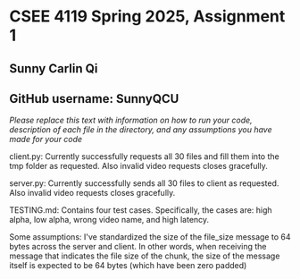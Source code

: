 # CSEE 4119 Spring 2025, Assignment 1
## Sunny Carlin Qi
## GitHub username: SunnyQCU

*Please replace this text with information on how to run your code, description of each file in the directory, and any assumptions you have made for your code*

client.py:
    Currently successfully requests all 30 files and fill them
    into the tmp folder as requested. Also invalid video requests
    closes gracefully.

server.py:
    Currently successfully sends all 30 files to client as requested.
    Also invalid video requests closes gracefully.

TESTING.md:
    Contains four test cases. Specifically, the cases are: high alpha, low alpha, 
    wrong video name, and high latency.
    
Some assumptions:
    I've standardized the size of the file_size message to 64 bytes across
    the server and client. In other words, when receiving the message that
    indicates the file size of the chunk, the size of the message itself
    is expected to be 64 bytes (which have been zero padded)
